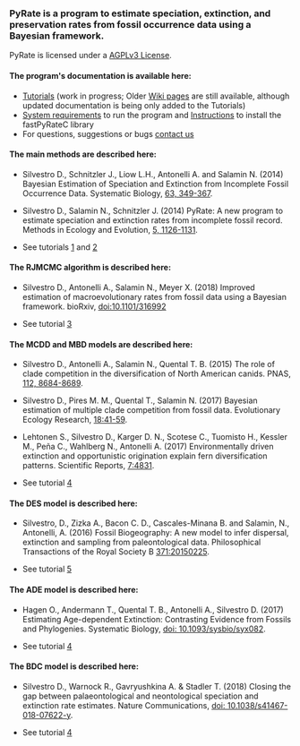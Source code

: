 ### PyRate is a program to estimate speciation, extinction, and preservation rates from fossil occurrence data using a Bayesian framework. 


PyRate is licensed under a [AGPLv3 License](https://tldrlegal.com/license/gnu-affero-general-public-license-v3-(agpl-3.0)#summary).

#### The program's documentation is available here: 
* [Tutorials](https://github.com/dsilvestro/PyRate/tree/master/tutorials) (work in progress; Older [Wiki pages](https://github.com/dsilvestro/PyRate/wiki) are still available, although updated documentation is being only added to the Tutorials)
* [System requirements](https://github.com/dsilvestro/PyRate/wiki#compatibility-and-installation) to run the program and [Instructions](https://github.com/dsilvestro/PyRate/blob/master/pyrate_lib/fastPyRateC/README.md) to install the fastPyRateC library 
* For questions, suggestions or bugs [contact us](mailto:pyrate.help@gmail.com)


#### The main methods are described here:

* Silvestro D., Schnitzler J., Liow L.H., Antonelli A. and Salamin N. (2014) Bayesian Estimation of Speciation and Extinction from Incomplete Fossil Occurrence Data. Systematic Biology, [63, 349-367](https://academic.oup.com/sysbio/article/63/3/349/1650079).

* Silvestro D., Salamin N., Schnitzler J. (2014) PyRate: A new program to estimate speciation and extinction rates from incomplete fossil record. Methods in Ecology and Evolution, [5, 1126-1131](http://onlinelibrary.wiley.com/doi/10.1111/2041-210X.12263/abstract).
 
* See tutorials [1](https://github.com/dsilvestro/PyRate/blob/master/tutorials/pyrate_tutorial_1.md) and [2](https://github.com/dsilvestro/PyRate/blob/master/tutorials/pyrate_tutorial_2.md)

#### The RJMCMC algorithm is described here:
* Silvestro D., Antonelli A., Salamin N., Meyer X. (2018) Improved estimation of macroevolutionary rates from fossil data using a Bayesian framework. bioRxiv,
[doi:10.1101/316992](https://www.biorxiv.org/content/early/2018/05/09/316992)

* See tutorial [3](https://github.com/dsilvestro/PyRate/blob/master/tutorials/pyrate_tutorial_3.md)

#### The MCDD and MBD models are described here: 

* Silvestro D., Antonelli A., Salamin N., Quental T. B. (2015) The role of clade competition in the diversification of North American canids. PNAS, [112, 8684-8689](http://www.pnas.org/content/112/28/8684).

* Silvestro D., Pires M. M., Quental T., Salamin N. (2017) Bayesian estimation of multiple clade competition from fossil data. Evolutionary Ecology Research, 	[18:41-59](http://evolutionary-ecology.com/abstracts/v18/3010.html).

* Lehtonen S., Silvestro D., Karger D. N., Scotese C., Tuomisto H., Kessler M., Peña C., Wahlberg N., Antonelli A. (2017) Environmentally driven extinction and opportunistic origination explain fern diversification patterns. Scientific Reports, [7:4831](https://www.nature.com/articles/s41598-017-05263-7).

* See tutorial [4](https://github.com/dsilvestro/PyRate/blob/master/tutorials/pyrate_tutorial_4.md)


#### The DES model is described here:

* Silvestro, D., Zizka A., Bacon C. D., Cascales-Minana B. and Salamin, N., Antonelli, A. (2016) Fossil Biogeography: A new model to infer dispersal, extinction and sampling from paleontological data. Philosophical Transactions of the Royal Society B [371:20150225](http://rstb.royalsocietypublishing.org/content/371/1691/20150225).

* See tutorial [5](https://github.com/dsilvestro/PyRate/blob/master/tutorials/pyrate_tutorial_5.md)


#### The ADE model is described here:

* Hagen O., Andermann T., Quental T. B., Antonelli A., Silvestro D. (2017) Estimating Age-dependent Extinction: Contrasting Evidence from Fossils and Phylogenies. Systematic Biology, [doi: 10.1093/sysbio/syx082](https://academic.oup.com/sysbio/article/doi/10.1093/sysbio/syx082/4563320/Estimating-Agedependent-Extinction-Contrasting).

* See tutorial [4](https://github.com/dsilvestro/PyRate/blob/master/tutorials/pyrate_tutorial_4.md)


#### The BDC model is described here:

* Silvestro D., Warnock R., Gavryushkina A. & Stadler T. (2018) Closing the gap between palaeontological and neontological speciation and extinction rate estimates. Nature Communications, [doi: 10.1038/s41467-018-07622-y](https://www.nature.com/articles/s41467-018-07622-y).

* See tutorial [4](https://github.com/dsilvestro/PyRate/blob/master/tutorials/pyrate_tutorial_4.md)

